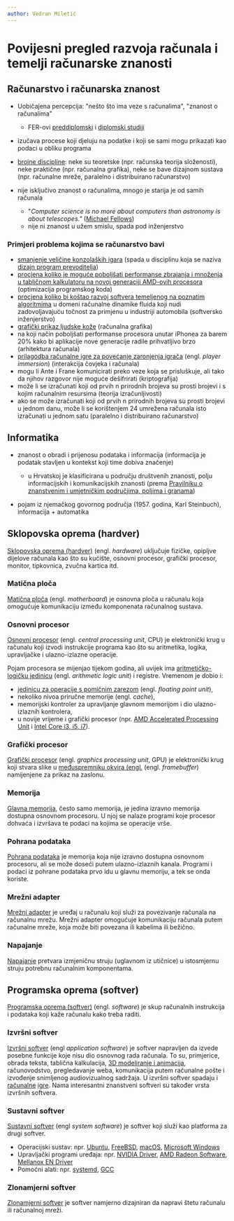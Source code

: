 ```yaml
---
author: Vedran Miletić
---
```


# Povijesni pregled razvoja računala i temelji računarske znanosti

## Računarstvo i računarska znanost

- Uobičajena percepcija: "nešto što ima veze s računalima", "znanost o računalima"

    - FER-ovi [preddiplomski](https://www.fer.unizg.hr/studiji/fer3/racunarstvo) i [diplomski studiji](https://www.fer.unizg.hr/studiji/diplomski_studiji/rac/racunarska_znanost)

- izučava procese koji djeluju na podatke i koji se sami mogu prikazati kao podaci u obliku programa
- [brojne discipline](https://en.wikipedia.org/wiki/Computer_science#Fields): neke su teoretske (npr. računska teorija složenosti), neke praktične (npr. računalna grafika), neke se bave dizajnom sustava (npr. računalne mreže, paralelno i distribuirano računarstvo)
- nije isključivo znanost o računalima, mnogo je starija je od samih računala

    - "*Computer science is no more about computers than astronomy is about telescopes."* ([Michael Fellows](https://www.mrfellows.net/))
    - nije ni znanost u užem smislu, spada pod inženjerstvo

### Primjeri problema kojima se računarstvo bavi

- [smanjenje veličine konzolaških igara](https://media.contentapi.ea.com/content/dam/eacom/frostbite/files/bloat2.pdf) (spada u disciplinu koja se naziva [dizajn program prevoditelja](https://holub.com/compiler/))
- [procjena koliko je moguće poboljšati performanse zbrajanja i množenja u tabličnom kalkulatoru na novoj generaciji AMD-ovih procesora](https://www.techenablement.com/libreoffice-opencl-acceleration-for-the-masses-intel-vs-amd-gpu-performance/) (optimizacija programskog koda)
- [procjena koliko bi koštao razvoj softvera temeljenog na poznatim algoritmima](http://softwarecost.org/tools/COCOMO/) u domeni računalne dinamike fluida koji nudi zadovoljavajuću točnost za primjenu u industriji automobila (softversko inženjerstvo)
- [grafički prikaz ljudske kože](https://techxplore.com/news/2020-05-gaming-characters-realistic-skin.html) (računalna grafika)
- na koji način poboljšati performanse procesora unutar iPhonea za barem 20% kako bi aplikacije nove generacije radile prihvatljivo brzo (arhitektura računala)
- [prilagodba računalne igre za povećanje zaronjenja igrača](http://publications.lib.chalmers.se/records/fulltext/111921.pdf) (engl. *player immersion*) (interakcija čovjeka i računala)
- mogu li Ante i Frane komunicirati preko veze koja se prisluškuje, ali tako da njihov razgovor nije moguće dešifrirati (kriptografija)
- može li se izračunati koji od prvih n prirodnih brojeva su prosti brojevi i s kojim računalnim resursima (teorija izračunljivosti)
- ako se može izračunati koji od prvih n prirodnih brojeva su prosti brojevi u jednom danu, može li se korištenjem 24 umrežena računala isto izračunati u jednom satu (paralelno i distribuirano računarstvo)

## Informatika

- znanost o obradi i prijenosu podataka i informacija (informacija je podatak stavljen u kontekst koji time dobiva značenje)

    - u Hrvatskoj je klasificirana u području društvenih znanosti, polju informacijskih i komunikacijskih znanosti (prema [Pravilniku o znanstvenim i umjetničkim područjima, poljima i granama](https://narodne-novine.nn.hr/clanci/sluzbeni/2008_07_78_2563.html))

- pojam iz njemačkog govornog područja (1957. godina, Karl Steinbuch), informacija + automatika

## Sklopovska oprema (hardver)

[Sklopovska oprema (hardver)](https://en.wikipedia.org/wiki/Computer_hardware) (engl. *hardware*) uključuje fizičke, opipljve dijelove računala kao što su kućište, osnovni procesor, grafički procesor, monitor, tipkovnica, zvučna kartica itd.

### Matična ploča

[Matična ploča](https://en.wikipedia.org/wiki/Motherboard) (engl. *motherboard*) je osnovna ploča u računalu koja omogućuje komunikaciju između komponenata računalnog sustava.

### Osnovni procesor

[Osnovni procesor](https://en.wikipedia.org/wiki/Central_processing_unit) (engl. *central processing unit*, CPU) je elektronički krug u računalu koji izvodi instrukcije programa kao što su aritmetika, logika, upravljačke i ulazno-izlazne operacije.

Pojam procesora se mijenjao tijekom godina, ali uvijek ima [aritmetičko-logičku jedinicu](https://en.wikipedia.org/wiki/Arithmetic_logic_unit) (engl. *arithmetic logic unit*) i registre. Vremenom je dobio i:

- [jedinicu za operacije s pomičnim zarezom](https://en.wikipedia.org/wiki/Floating-point_unit) (engl. *floating point unit*),
- nekoliko nivoa priručne memorije (engl. *cache*),
- memorijski kontroler za upravljanje glavnom memorijom i dio ulazno-izlaznih kontrolera,
- u novije vrijeme i grafički procesor (npr. [AMD Accelerated Processing Unit](https://en.wikipedia.org/wiki/AMD_Accelerated_Processing_Unit) i [Intel Core i3, i5, i7](https://en.wikipedia.org/wiki/Intel_Core)).

### Grafički procesor

[Grafički procesor](https://en.wikipedia.org/wiki/Graphics_processing_unit) (engl. *graphics processing unit*, GPU) je elektronički krug koji stvara slike u [međuspremniku okvira (engl.](https://en.wikipedia.org/wiki/Framebuffer) (engl. *framebuffer*) namijenjene za prikaz na zaslonu.

### Memorija

[Glavna memorija](https://en.wikipedia.org/wiki/Computer_data_storage#Primary_storage), često samo memorija, je jedina izravno memorija dostupna osnovnom procesoru. U njoj se nalaze programi koje procesor dohvaća i izvršava te podaci na kojima se operacije vrše.

### Pohrana podataka

[Pohrana podataka](https://en.wikipedia.org/wiki/Computer_data_storage#Secondary_storage) je memorija koja nije izravno dostupna osnovnom procesoru, ali se može doseći putem ulazno-izlaznih kanala. Programi i podaci iz pohrane podataka prvo idu u glavnu memoriju, a tek se onda koriste.

### Mrežni adapter

[Mrežni adapter](https://en.wikipedia.org/wiki/Network_interface_controller) je uređaj u računalu koji služi za povezivanje računala na računalnu mrežu. Mrežni adapter omogućuje komunikaciju računala putem računalne mreže, koja može biti povezana ili kabelima ili bežično.

### Napajanje

[Napajanje](https://en.wikipedia.org/wiki/Power_supply_unit_(computer)) pretvara izmjeničnu struju (uglavnom iz utičnice) u istosmjernu struju potrebnu računalnim komponentama.

## Programska oprema (softver)

[Programska oprema (softver)](https://en.wikipedia.org/wiki/Computer_hardware) (engl. *software*) je skup računalnih instrukcija i podataka koji kaže računalu kako treba raditi.

### Izvršni softver

[Izvršni softver](https://en.wikipedia.org/wiki/Application_software) (engl *application software*) je softver napravljen da izvede posebne funkcije koje nisu dio osnovnog rada računala. To su, primjerice, obrada teksta, tablična kalkulacija, [3D modeliranje i animacija](https://youtu.be/p2qgIlpcZ1w), računovodstvo, pregledavanje weba, komunikacija putem računalne pošte i izvođenje snimljenog audiovizualnog sadržaja. U izvršni softver spadaju i [računalne](https://youtu.be/dS-ti6XjT4A) [igre](https://youtu.be/GY8QmXnIZEw). Nama interesantni znanstveni softveri su također vrsta izvršnih softvera.

### Sustavni softver

[Sustavni softver](https://en.wikipedia.org/wiki/System_software) (engl *system software*) je softver koji služi kao platforma za drugi softver.

- Operacijski sustav: npr. [Ubuntu](https://ubuntu.com/), [FreeBSD](https://www.freebsd.org/), [macOS](https://www.apple.com/macos/), [Microsoft Windows](https://www.microsoft.com/windows/)
- Upravljački programi uređaja: npr. [NVIDIA Driver](https://www.nvidia.com/Download/index.aspx), [AMD Radeon Software](https://www.amd.com/en/technologies/radeon-software), [Mellanox EN Driver](https://www.mellanox.com/products/ethernet-drivers/linux/mlnx_en)
- Pomoćni alati: npr. [systemd](https://www.freedesktop.org/wiki/Software/systemd/), [GCC](https://gcc.gnu.org/)

### Zlonamjerni softver

[Zlonamjerni softver](https://en.wikipedia.org/wiki/Malware) je softver namjerno dizajniran da napravi štetu računalu ili računalnoj mreži.
